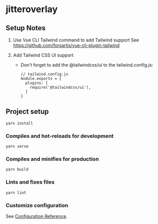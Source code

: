 # jitteroverlay

## Setup Notes

1. Use Vue CLI Tailwind command to add Tailwind support
    See https://github.com/forsartis/vue-cli-plugin-tailwind

1. Add Tailwind CSS UI support
    * Don't forget to add the @tailwindcss/ui to the tailwind.config.js:
    
      ```
      // tailwind.config.js
      module.exports = {
        plugins: [
          require('@tailwindcss/ui'),
        ]
      }
      ``` 
 

## Project setup
```
yarn install
```

### Compiles and hot-reloads for development
```
yarn serve
```

### Compiles and minifies for production
```
yarn build
```

### Lints and fixes files
```
yarn lint
```

### Customize configuration
See [Configuration Reference](https://cli.vuejs.org/config/).
